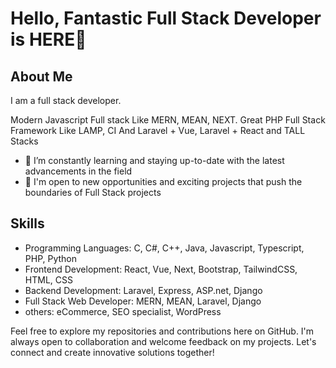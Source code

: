 
# Hello, Fantastic Full Stack Developer is HERE👋

## About Me
I am a full stack developer.

Modern Javascript Full stack Like MERN, MEAN, NEXT.
Great PHP Full Stack Framework Like LAMP, CI
And Laravel + Vue, Laravel + React and TALL Stacks

- 🌱 I’m constantly learning and staying up-to-date with the latest advancements in the field
- 💼 I'm open to new opportunities and exciting projects that push the boundaries of Full Stack projects

## Skills
- Programming Languages: C, C#, C++, Java, Javascript, Typescript, PHP, Python
- Frontend Development: React, Vue, Next, Bootstrap, TailwindCSS, HTML, CSS
- Backend Development: Laravel, Express, ASP.net, Django
- Full Stack Web Developer: MERN, MEAN, Laravel, Django
- others: eCommerce, SEO specialist, WordPress

Feel free to explore my repositories and contributions here on GitHub. I'm always open to collaboration and welcome feedback on my projects. Let's connect and create innovative solutions together!

